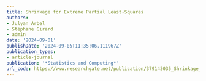 ```yaml
---
title: Shrinkage for Extreme Partial Least-Squares
authors:
- Julyan Arbel
- Stéphane Girard
- admin
date: '2024-09-01'
publishDate: '2024-09-05T11:35:06.111967Z'
publication_types:
- article-journal
publication: '*Statistics and Computing*'
url_code: https://www.researchgate.net/publication/379143035_Shrinkage_for_Extreme_Partial_Least-Squares
---
```


